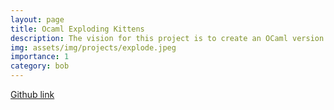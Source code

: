 ```yaml
---
layout: page
title: Ocaml Exploding Kittens
description: The vision for this project is to create an OCaml version of the Exploding Kittens card game.
img: assets/img/projects/explode.jpeg
importance: 1
category: bob
---
```


[Github link](https://github.com/cliu0013/exploding-kittens-ocaml)

